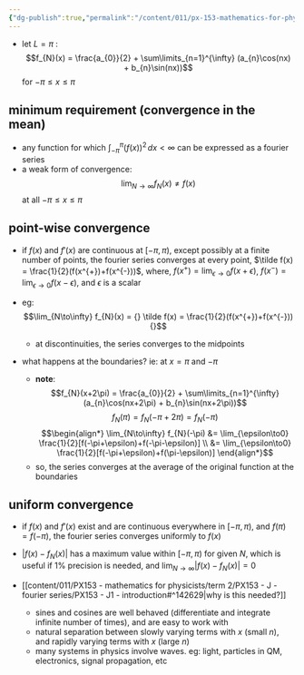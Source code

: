 ```yaml
---
{"dg-publish":true,"permalink":"/content/011/px-153-mathematics-for-physicists/term-2/px-153-j-fourier-series/px-153-j2-convergence/","created":"2024-11-25T10:50:32.000+00:00","updated":"2024-12-03T17:12:51.097+00:00"}
---
```


- let $L=\pi$ : 
$$f_{N}(x) = \frac{a_{0}}{2} + \sum\limits_{n=1}^{\infty} (a_{n}\cos(nx) + b_{n}\sin(nx))$$
for $-\pi\leq x \leq\pi$
## minimum requirement (convergence in the mean)
- any function for which $\int_{-\pi}^{\pi} (f(x))^{2}\,dx < \infty$ can be expressed as a fourier series
- a weak form of convergence: 
$$\lim_{N\to\infty}f_{N}(x) \neq f(x)$$
at all $-\pi \leq x \leq \pi$
## point-wise convergence
- if $f(x)$ and $f'(x)$ are continuous at $[-\pi,\pi)$, except possibly at a finite number of points, the fourier series converges at every point, $\tilde f(x) = \frac{1}{2}(f(x^{+})+f(x^{-}))$, where, $f(x^{+})= \lim_{\epsilon\to0}f(x+\epsilon)$, $f(x^{-})= \lim_{\epsilon\to0}f(x-\epsilon)$, and $\epsilon$ is a scalar

- eg: 
$$\lim_{N\to\infty} f_{N}(x) = {} \tilde f(x) = \frac{1}{2}(f(x^{+})+f(x^{-})) {}$$
	- at discontinuities, the series converges to the midpoints

- what happens at the boundaries? ie: at $x=\pi$ and $-\pi$
	- **note**: 
	$$f_{N}(x+2\pi) = \frac{a_{0}}{2} + \sum\limits_{n=1}^{\infty} (a_{n}\cos(nx+2\pi) + b_{n}\sin(nx+2\pi))$$
	$$f_{N}(\pi) = f_{N}(-\pi+2\pi) = f_{N}(-\pi)$$
$$\begin{align*}
	\lim_{N\to\infty} f_{N}(-\pi) &= \lim_{\epsilon\to0} \frac{1}{2}[f(-\pi+\epsilon)+f(-\pi-\epsilon)] \\
	&= \lim_{\epsilon\to0} \frac{1}{2}[f(-\pi+\epsilon)+f(\pi-\epsilon)]
\end{align*}$$
	- so, the series converges at the average of the original function at the boundaries
## uniform convergence
- if $f(x)$ and $f'(x)$ exist and are continuous everywhere in $[-\pi,\pi)$, and $f(\pi) = f(-\pi)$, the fourier series converges uniformly to $f(x)$
- $|f(x)-f_{N}(x)|$ has a maximum value within $[-\pi,\pi)$ for given $N$, which is useful if $1\%$ precision is needed, and $\lim_{N\to\infty}|f(x)-f_{N}(x)|=0$

- [[content/011/PX153 - mathematics for physicists/term 2/PX153 - J - fourier series/PX153 - J1 - introduction#^142629\|why is this needed?]]
	- sines and cosines are well behaved (differentiate and integrate infinite number of times), and are easy to work with
	- natural separation between slowly varying terms with $x$ (small $n$), and rapidly varying terms with $x$ (large $n$)
	- many systems in physics involve waves. eg: light, particles in QM, electronics, signal propagation, etc
